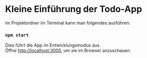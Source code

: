 # Kleine Einführung der Todo-App

Im Projektordner im Terminal kann man folgendes ausführen:

### `npm start`

Dies führt die App im Entwicklungsmodus aus.\
Öffne [http://localhost:3000](http://localhost:3000), um sie im Browser anzuschauen.
